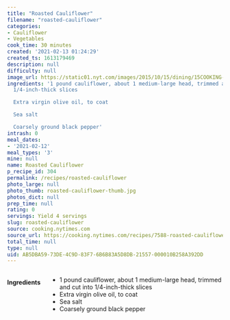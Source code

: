 ```yaml
---
title: "Roasted Cauliflower"
filename: "roasted-cauliflower"
categories:
- Cauliflower
- Vegetables
cook_time: 30 minutes
created: '2021-02-13 01:24:29'
created_ts: 1613179469
description: null
difficulty: null
image_url: https://static01.nyt.com/images/2015/10/15/dining/15COOKING-CAULIFLOWER1/15COOKING-CAULIFLOWER-articleLarge.jpg
ingredients: '1 pound cauliflower, about 1 medium-large head, trimmed and cut into
  1/4-inch-thick slices

  Extra virgin olive oil, to coat

  Sea salt

  Coarsely ground black pepper'
intrash: 0
meal_dates:
- '2021-02-12'
meal_types: '3'
mine: null
name: Roasted Cauliflower
p_recipe_id: 304
permalink: /recipes/roasted-cauliflower
photo_large: null
photo_thumb: roasted-cauliflower-thumb.jpg
photos_dict: null
prep_time: null
rating: 0
servings: Yield 4 servings
slug: roasted-cauliflower
source: cooking.nytimes.com
source_url: https://cooking.nytimes.com/recipes/7588-roasted-cauliflower?smid=ck-recipe-iOS-share
total_time: null
type: null
uid: AB5DBA59-73DE-4C9D-83F7-6B6B83A5D8DB-21557-000010B258A392DD
---
```

<div class="large-8 medium-7 columns" id="writeup">	</div><!-- #writeup -->
</div><!-- #row-one -->
<div class="row" id="row-two">	<div class="medium-4 small-5 columns" id="ingredients"><h4>Ingredients</h4><div class="box box-ingredients content"><ul>
<li>1 pound cauliflower, about 1 medium-large head, trimmed and cut into 1/4-inch-thick slices</li>
<li>Extra virgin olive oil, to coat</li>
<li>Sea salt</li>
<li>Coarsely ground black pepper</li>
</ul>
</div>	</div>	<div class="medium-6 small-7 columns" id="directions">	</div>